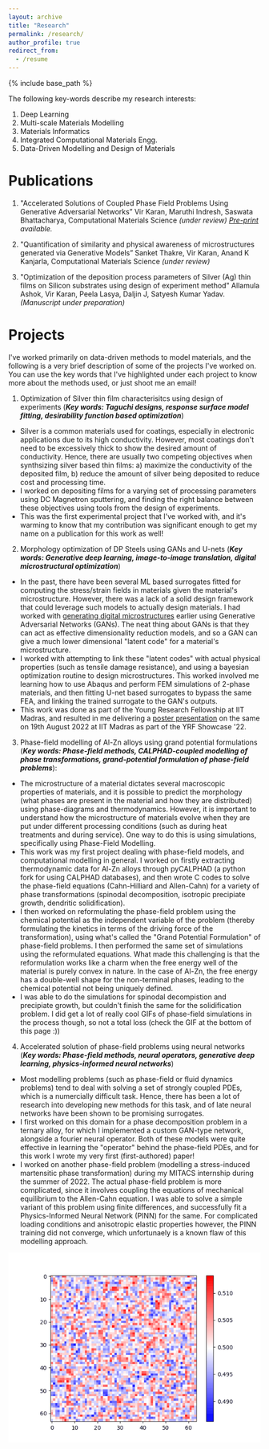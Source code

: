 ```yaml
---
layout: archive
title: "Research"
permalink: /research/
author_profile: true
redirect_from:
  - /resume
---
```


{% include base_path %}

The following key-words describe my research interests:
1. Deep Learning
2. Multi-scale Materials Modelling
3. Materials Informatics
4. Integrated Computational Materials Engg.
5. Data-Driven Modelling and Design of Materials

Publications
======
1. "Accelerated Solutions of Coupled Phase Field Problems Using Generative Adversarial Networks”
Vir Karan, Maruthi Indresh, Saswata Bhattacharya, Computational Materials Science _(under review) [Pre-print](https://arxiv.org/abs/2211.12084) available._

2. "Quantification of similarity and physical awareness of microstructures generated via Generative Models”
Sanket Thakre, Vir Karan, Anand K Kanjarla, Computational Materials Science _(under review)_

3. "Optimization of the deposition process parameters of Silver (Ag) thin films on Silicon substrates using design of experiment method"
Allamula Ashok, Vir Karan, Peela Lasya, Daljin J, Satyesh Kumar Yadav. _(Manuscript under preparation)_

# Projects
I've worked primarily on data-driven methods to model materials, and the following is a very brief description of some of the projects I've worked on. You can use the key words that I've highlighted under each project to know more about the methods used, or just shoot me an email!

1. Optimization of Silver thin film characterisitcs using design of experiments (***Key words: Taguchi designs, response surface model fitting, desirability function based optimization***)
  - Silver is a common materials used for coatings, especially in electronic applications due to its high conductivity. However, most coatings don't need to be excessively thick to show the desired amount of conductivity. Hence, there are usually two competing objectives when synthsizing silver based thin films: a) maximize the conductivity of the deposited film, b) reduce the amount of silver being deposited to reduce cost and processing time. 
  - I worked on depositing films for a varying set of processing parameters using DC Magnetron sputtering, and finding the right balance between these objectives using tools from the design of experiments.
  - This was the first experimental project that I've worked with, and it's warming to know that my contribution was significant enough to get my name on a publication for this work as well!

2. Morphology optimization of DP Steels using GANs and U-nets (***Key words: Generative deep learning, image-to-image translation, digital microstructural optimization***)
  - In the past, there have been several ML based surrogates fitted for computing the stress/strain fields in materials given the material's microstructure. However, there was a lack of a solid design framework that could leverage such models to actually design materials. I had worked with [generating digital microstructures](https://github.com/vir-k01/vir-k01.github.io/blob/master/files/UGRC%20Report%20MM19B057.pdf) earlier using Generative Adversarial Networks (GANs). The neat thing about GANs is that they can act as effective dimensionality reduction models, and so a GAN can give a much lower dimensional "latent code" for a material's microstructure. 
  - I worked with attempting to link these "latent codes" with actual physical properties (such as tensile damage resistance), and using a bayesian optimization routine to design microstructures. This worked involved me learning how to use Abaqus and perform FEM simulations of 2-phase materials, and then fitting U-net based surrogates to bypass the same FEA, and linking the trained surrogate to the GAN's outputs. 
  - This work was done as part of the Young Research Fellowship at IIT Madras, and resulted in me delivering a [poster presentation](https://github.com/vir-k01/vir-k01.github.io/blob/master/files/Vir_Poster_YRF.pdf) on the same on 19th August 2022 at IIT Madras as part of the YRF Showcase '22.

3. Phase-field modelling of Al-Zn alloys using grand potential formulations (***Key words: Phase-field methods, CALPHAD-coupled modelling of phase transformations, grand-potential formulation of phase-field problems***):
  - The microstructure of a material dictates several macroscopic properties of materials, and it is possible to predict the morphology (what phases are present in the material and how they are distributed) using phase-diagrams and thermodynamics. However, it is important to understand how the microstructure of materials evolve when they are put under different processing conditions (such as during heat treatments and during service). One way to do this is using simulations, specifically using Phase-Field Modelling.
  - This work was my first project dealing with phase-field models, and computational modelling in general. I worked on firstly extracting thermodynamic data for Al-Zn alloys through pyCALPHAD (a python fork for using CALPHAD databases), and then wrote C codes to solve the phase-field equations (Cahn-Hilliard and Allen-Cahn) for a variety of phase transformations (spinodal decomposition, isotropic precipiate growth, dendritic solidification). 
  - I then worked on reformulating the phase-field problem using the chemical potential as the independent variable of the problem (thereby formulating the kinetics in terms of the driving force of the transformation), using what's called the "Grand Potential Formulation" of phase-field problems. I then performed the same set of simulations using the reformulated equations. What made this challenging is that the reformulation works like a charm when the free energy well of the material is purely convex in nature. In the case of Al-Zn, the free energy has a double-well shape for the non-terminal phases, leading to the chemical potential not being uniquely defined. 
  - I was able to do the simulations for spinodal decompistion and precipiate growth, but couldn't finish the same for the solidification problem. I did get a lot of really cool GIFs of phase-field simulations in the process though, so not a total loss (check the GIF at the bottom of this page :))

4. Accelerated solution of phase-field problems using neural networks (***Key words: Phase-field methods, neural operators, generative deep learning, physics-informed neural networks***)
  - Most modelling problems (such as phase-field or fluid dynamics problems) tend to deal with solving a set of strongly coupled PDEs, which is a numercially difficult task. Hence, there has been a lot of research into developing new methods for this task, and of late neural networks have been shown to be promising surrogates.
  - I first worked on this domain for a phase decomposition problem in a ternary alloy, for which I implemented a custom GAN-type network, alongside a fourier neural operator. Both of these models were quite effective in learning the "operator" behind the phase-field PDEs, and for this work I wrote my very first (first-authored) paper! 
  - I worked on another phase-field problem (modelling a stress-induced martensitic phase transformation) during my MITACS internship during the summer of 2022. The actual phase-field problem is more complicated, since it involves coupling the equations of mechanical equilibrium to the Allen-Cahn equation. I was able to solve a simple variant of this problem using finite differences, and successfully fit a Physics-Informed Neural Network (PINN) for the same. For complicated loading conditions and anisotropic elastic properties however, the PINN training did not converge, which unfortunaely is a known flaw of this modelling approach. 

![Phase-Field simulation of a phase deomposition transformation in an undercooled Al-Zn melt!](/files/movie_1.gif)
